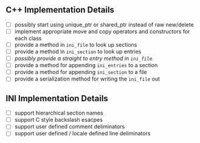 
## C++ Implementation Details
* [ ] possibly start using unique_ptr or shared_ptr instead of raw new/delete
* [ ] implement appropriate move and copy operators and constructors for each class
* [ ] provide a method in `ini_file` to look up sections
* [ ] provide a method in `ini_section` to look up entries
* [ ] *possibly provide a straight to entry method in `ini_file`*
* [ ] provide a method for appending `ini_entries` to a section
* [ ] provide a method for appending `ini_section` to a file
* [ ] provide a serialization method for writing the `ini_file` out

## INI Implementation Details
* [ ] support hierarchical section names
* [ ] support C style backslash esacpes
* [ ] support user defined comment deliminators
* [ ] support user defined / locale defined line deliminators
